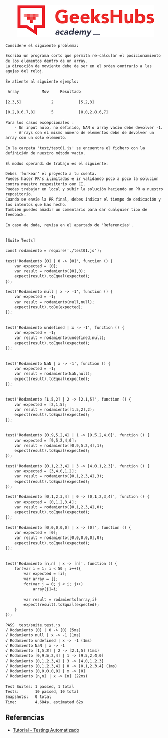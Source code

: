 <p align="center">
    <img src="https://github.com/GeeksHubsAcademy/2020-geekshubs-media/blob/master/image/logo.png" >	
</p>


    Considere el siguiente problema:

    Escriba un programa corto que permita re-calcular el posicionamiento de los elementos dentro de un array.
	La dirección de moviento debe de ser en el orden contrario a las agujas del reloj.
    
    Se atiente al siguiente ejemplo:
       
	 Array			Mov		Resultado

    [2,3,5]      		2     		[5,2,3]   
    
	[0,2,8,6,7,8]      	5     		[8,0,2,8,6,7] 
   
    Para los casos excepcionales :
		- Un input nulo, no definido, NAN o array vacío debe devolver -1.
		- Arrays con el mismo número de elementos debe de devolver un array con un solo elemento.
    
    En la carpeta 'test/test01.js' se encuentra el fichero con la definición de nuestro método vacío.
    
    El modus operandi de trabajo es el siguiente:
    
    Debes 'forkear' el proyecto a tu cuenta.
    Puedes hacer PR's ilimitadas e ir validando poco a poco la solución contra nuestro respositorio con CI.
    Puedes trabajar en local y subir la solución haciendo un PR a nuestro repositorio.
    Cuando se envíe la PR final, debes indicar el tiempo de dedicación y los intentos que has hecho.
    También puedes añadir un comentario para dar cualquier tipo de feedback.
    
    En caso de duda, revisa en el apartado de 'Referencias'.       
    

    [Suite Tests]
    
    const rodamiento = require('./test01.js');

	test('Rodamiento [0] | 0 -> [0]', function () {
		var expected = [0];
		var result = rodamiento([0],0);
		expect(result).toEqual(expected);
	});

	test('Rodamiento null | x -> -1', function () {
		var expected = -1;
		var result = rodamiento(null,null);
		expect(result).toBe(expected);
	});

	
	test('Rodamiento undefined | x -> -1', function () {
		var expected = -1;
		var result = rodamiento(undefined,null);
		expect(result).toEqual(expected);
	});

	 
	test('Rodamiento NaN | x -> -1', function () {
		var expected = -1;
		var result = rodamiento(NaN,null);
		expect(result).toEqual(expected);
	});

	
	test('Rodamiento [1,5,2] | 2 -> [2,1,5]', function () {
		var expected = [2,1,5];
		var result = rodamiento([1,5,2],2);
		expect(result).toEqual(expected);
	});

	
	test('Rodamiento [0,9,5,2,4] | 1 -> [9,5,2,4,0]', function () {
		var expected = [9,5,2,4,0];
		var result = rodamiento([0,9,5,2,4],1);
		expect(result).toEqual(expected);
	});

	test('Rodamiento [0,1,2,3,4] | 3 -> [4,0,1,2,3]', function () {
		var expected = [3,4,0,1,2];
		var result = rodamiento([0,1,2,3,4],3);
		expect(result).toEqual(expected);
	});

	test('Rodamiento [0,1,2,3,4] | 0 -> [0,1,2,3,4]', function () {
		var expected = [0,1,2,3,4];
		var result = rodamiento([0,1,2,3,4],0);
		expect(result).toEqual(expected);
	});

	test('Rodamiento [0,0,0,0,0] | x -> [0]', function () {
		var expected = [0];
		var result = rodamiento([0,0,0,0,0],0);
		expect(result).toEqual(expected);
	});

	
	test('Rodamiento [n,n] | x -> [n]', function () {
		for(var i = 1; i < 50 ; i++){
			var expected = [i];
			var array = [];
			for(var j = 0; j < i; j++)
				array[j]=i;
			
			var result = rodamiento(array,i)
			expect(result).toEqual(expected);
		}
	});

	PASS  test/suite.test.js
	√ Rodamiento [0] | 0 -> [0] (5ms)
	√ Rodamiento null | x -> -1 (1ms)
	√ Rodamiento undefined | x -> -1 (1ms)
	√ Rodamiento NaN | x -> -1
	√ Rodamiento [1,5,2] | 2 -> [2,1,5] (1ms)
	√ Rodamiento [0,9,5,2,4] | 1 -> [9,5,2,4,0]
	√ Rodamiento [0,1,2,3,4] | 3 -> [4,0,1,2,3]
	√ Rodamiento [0,1,2,3,4] | 0 -> [0,1,2,3,4] (1ms)
	√ Rodamiento [0,0,0,0,0] | x -> [0]
	√ Rodamiento [n,n] | x -> [n] (22ms)

	Test Suites: 1 passed, 1 total
	Tests:       10 passed, 10 total
	Snapshots:   0 total
	Time:        4.684s, estimated 62s

## Referencias

* [Tutorial - Testing Automatizado](https://github.com/GeeksHubsAcademy/2020-js-vanilla-testing-FFFF/blob/master/README.md)
